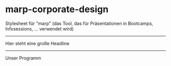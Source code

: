 # marp-corporate-design
Stylesheet für "marp" (das Tool, das für Präsentationen in Bootcamps, Infosessions, ... verwendet wird)

---

<!-- class: big-headline -->

Hier steht eine große Headline

---

<!-- class: intro-slide -->

Unser Programm
